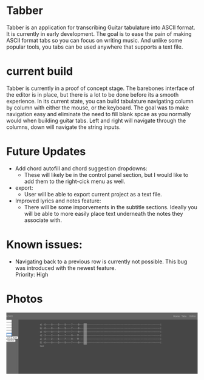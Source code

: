 # Tabber
Tabber is an application for transcribing Guitar tabulature into ASCII format. It is currently in early development.
The goal is to ease the pain of making ASCII format tabs so you can focus on writing music. And unlike some popular tools,
you tabs can be used anywhere that supports a text file.
# current build  
Tabber is currently in a proof of concept stage. The barebones interface of the editor is in place, but there is a lot to
be done before its a smooth experience.
In its current state, you can build tabulature navigating column by column with either the mouse, or the keyboard.
The goal was to make navigation easy and eliminate the need to fill blank spcae as you normally would when building guitar tabs.
Left and right will navigate through the columns, down will navigate the string inputs.  
# Future Updates
- Add chord autofill and chord suggestion dropdowns: 
  - These will likely be in the control panel section, but I would like to add them to the right-cick menu as well.
- export: 
  - User will be able to export current project as a text file. 
- Improved lyrics and notes feature:
  - There will be some imporvements in the subtitle sections. Ideally you will be able to more easily place text underneath the notes
  they associate with.
# Known issues: 
- Navigating back to a previous row is currently not possible. This bug was introduced with the newest feature.  
Priority: High
# Photos
![alt text](ReadMeImages/tabber.jpg)
